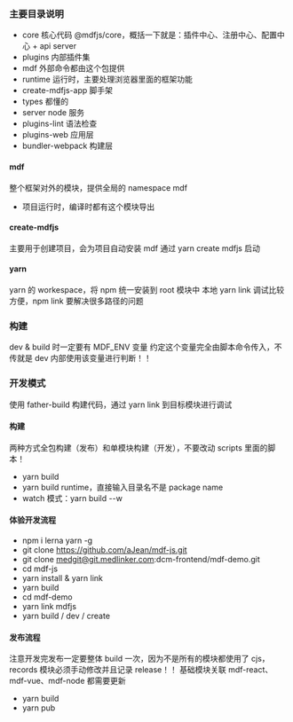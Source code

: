 ### 主要目录说明
- core 核心代码 @mdfjs/core，概括一下就是：插件中心、注册中心、配置中心 + api server
- plugins 内部插件集
- mdf 外部命令都由这个包提供
- runtime 运行时，主要处理浏览器里面的框架功能
- create-mdfjs-app 脚手架
- types 都懂的
- server node 服务
- plugins-lint 语法检查
- plugins-web 应用层
- bundler-webpack 构建层

#### mdf
整个框架对外的模块，提供全局的 namespace mdf
- 项目运行时，编译时都有这个模块导出

#### create-mdfjs
主要用于创建项目，会为项目自动安装 mdf
通过 yarn create mdfjs 启动

#### yarn
yarn 的 workespace，将 npm 统一安装到 root 模块中
本地 yarn link 调试比较方便，npm link 要解决很多路径的问题

### 构建
dev & build 时一定要有 MDF_ENV 变量
约定这个变量完全由脚本命令传入，不传就是 dev
内部使用该变量进行判断！！

### 开发模式
使用 father-build 构建代码，通过 yarn link 到目标模块进行调试

#### 构建
两种方式全包构建（发布）和单模块构建（开发），不要改动 scripts 里面的脚本！
- yarn build
- yarn build runtime，直接输入目录名不是 package name
- watch 模式：yarn build --w

#### 体验开发流程
- npm i lerna yarn -g
- git clone https://github.com/aJean/mdf-js.git
- git clone medgit@git.medlinker.com:dcm-frontend/mdf-demo.git
- cd mdf-js
- yarn install & yarn link
- yarn build
- cd mdf-demo
- yarn link mdfjs
- yarn build / dev / create

#### 发布流程
注意开发完发布一定要整体 build 一次，因为不是所有的模块都使用了 cjs，records 模块必须手动修改并且记录 release！！
基础模块关联 mdf-react、mdf-vue、mdf-node 都需要更新
- yarn build
- yarn pub
